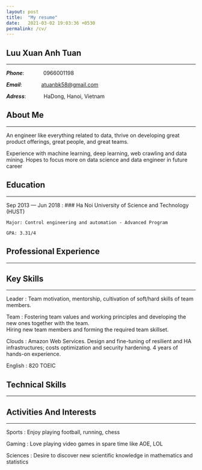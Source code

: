 ```yaml
---
layout: post
title:  "My resume"
date:   2021-03-02 19:03:36 +0530
permalink: /cv/
---
```

Luu Xuan Anh Tuan
--------------------
---
***Phone***:             0966001198

***Email***:             atuanbk58@gmail.com  

***Adress***:            HaDong, Hanoi, Vietnam


About Me
--------------------
---
An engineer like everything related to data, thrive on developing great product offerings, great people, and great teams.

Experience with machine learning, deep learning, web crawling and data mining. Hopes to focus more on data science and data engineer in future career

Education
--------------------
---
Sep 2013 — Jun 2018
:   ### Ha Noi University of Science and Technology (HUST)

    Major: Control engineering and automation - Advanced Program

    GPA: 3.31/4

Professional Experience
--------------------
---
    
Key Skills
----------------------------------
---
Leader
:   Team motivation, mentorship, cultivation of soft/hard skills of team members.

Team
:   Fostering team values and working principles and developing the new ones together with the team.\
    Hiring new team members and forming the required team skillset.

Clouds
:   Amazon Web Services. Design and fine-tuning of resilient and HA infrastructures; costs optimization and security hardening. 4 years of hands-on experience. 


English
:   820 TOEIC

Technical Skills
------------------------
---

Activities And Interests
------------------------
---
Sports
:   Enjoy playing football, running, chess

Gaming
:   Love playing video games in spare time like AOE, LOL

Sciences 
:   Desire to discover new scientific knowledge in mathematics and statistics
